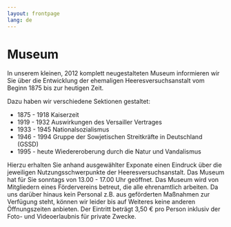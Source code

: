 ```yaml
---
layout: frontpage
lang: de
---
```


# Museum

In unserem kleinen, 2012 komplett neugestalteten Museum informieren wir Sie über die Entwicklung der ehemaligen Heeresversuchsanstalt vom Beginn 1875 bis zur heutigen Zeit.

Dazu haben wir verschiedene Sektionen gestaltet:

* 1875 - 1918 	Kaiserzeit
* 1919 - 1932 	Auswirkungen des Versailler Vertrages
* 1933 - 1945 	Nationalsozialismus
* 1946 - 1994 	Gruppe der Sowjetischen Streitkräfte in Deutschland (GSSD)
* 1995 - heute 	Wiedereroberung durch die Natur und Vandalismus

Hierzu erhalten Sie anhand ausgewählter Exponate einen Eindruck über die jeweiligen Nutzungsschwerpunkte der Heeresversuchsanstalt.
Das Museum hat für Sie sonntags von 13.00 - 17.00 Uhr geöffnet.
Das Museum wird von Mitgliedern eines Fördervereins betreut, die alle ehrenamtlich arbeiten. Da uns darüber hinaus kein Personal z.B.  aus geförderten Maßnahmen zur Verfügung steht, können wir leider bis auf Weiteres keine anderen Öffnungszeiten anbieten.
Der Eintritt beträgt 3,50 € pro Person inklusiv der Foto- und Videoerlaubnis für private Zwecke.
